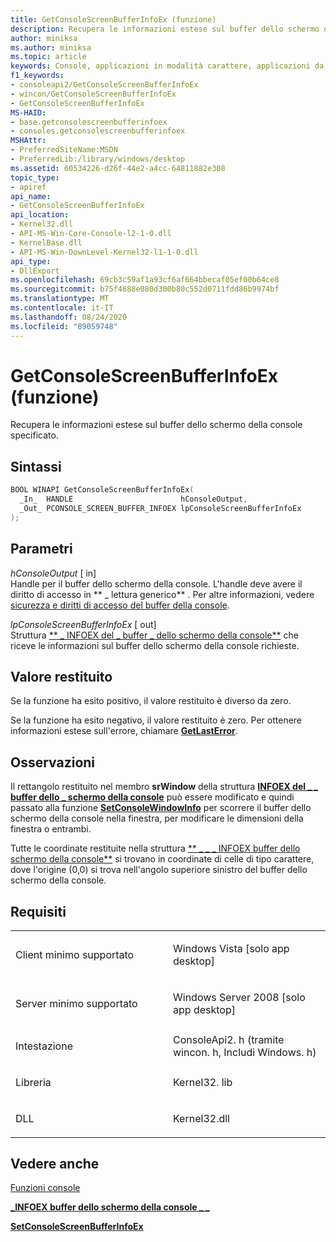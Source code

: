 ```yaml
---
title: GetConsoleScreenBufferInfoEx (funzione)
description: Recupera le informazioni estese sul buffer dello schermo della console specificato.
author: miniksa
ms.author: miniksa
ms.topic: article
keywords: Console, applicazioni in modalità carattere, applicazioni da riga di comando, applicazioni Terminal, API console
f1_keywords:
- consoleapi2/GetConsoleScreenBufferInfoEx
- wincon/GetConsoleScreenBufferInfoEx
- GetConsoleScreenBufferInfoEx
MS-HAID:
- base.getconsolescreenbufferinfoex
- consoles.getconsolescreenbufferinfoex
MSHAttr:
- PreferredSiteName:MSDN
- PreferredLib:/library/windows/desktop
ms.assetid: 60534226-d26f-44e2-a4cc-64811882e308
topic_type:
- apiref
api_name:
- GetConsoleScreenBufferInfoEx
api_location:
- Kernel32.dll
- API-MS-Win-Core-Console-l2-1-0.dll
- KernelBase.dll
- API-MS-Win-DownLevel-Kernel32-l1-1-0.dll
api_type:
- DllExport
ms.openlocfilehash: 69cb3c59af1a93cf6af664bbecaf05ef00b64ce8
ms.sourcegitcommit: b75f4688e080d300b80c552d0711fdd86b9974bf
ms.translationtype: MT
ms.contentlocale: it-IT
ms.lasthandoff: 08/24/2020
ms.locfileid: "89059748"
---
```

# <a name="getconsolescreenbufferinfoex-function"></a>GetConsoleScreenBufferInfoEx (funzione)


Recupera le informazioni estese sul buffer dello schermo della console specificato.

<a name="syntax"></a>Sintassi
------

```C
BOOL WINAPI GetConsoleScreenBufferInfoEx(
  _In_  HANDLE                        hConsoleOutput,
  _Out_ PCONSOLE_SCREEN_BUFFER_INFOEX lpConsoleScreenBufferInfoEx
);
```

<a name="parameters"></a>Parametri
----------

*hConsoleOutput* \[ in\]  
Handle per il buffer dello schermo della console. L'handle deve avere il diritto di accesso in ** \_ lettura generico** . Per altre informazioni, vedere [sicurezza e diritti di accesso del buffer della console](console-buffer-security-and-access-rights.md).

*lpConsoleScreenBufferInfoEx* \[ out\]  
Struttura [** \_ INFOEX del \_ buffer \_ dello schermo della console**](console-screen-buffer-infoex.md) che riceve le informazioni sul buffer dello schermo della console richieste.

<a name="return-value"></a>Valore restituito
------------

Se la funzione ha esito positivo, il valore restituito è diverso da zero.

Se la funzione ha esito negativo, il valore restituito è zero. Per ottenere informazioni estese sull'errore, chiamare [**GetLastError**](https://msdn.microsoft.com/library/windows/desktop/ms679360).

<a name="remarks"></a>Osservazioni
-------

Il rettangolo restituito nel membro **srWindow** della struttura [**INFOEX del \_ \_ buffer dello \_ schermo della console**](console-screen-buffer-infoex.md) può essere modificato e quindi passato alla funzione [**SetConsoleWindowInfo**](setconsolewindowinfo.md) per scorrere il buffer dello schermo della console nella finestra, per modificare le dimensioni della finestra o entrambi.

Tutte le coordinate restituite nella struttura [** \_ \_ \_ INFOEX buffer dello schermo della console**](console-screen-buffer-infoex.md) si trovano in coordinate di celle di tipo carattere, dove l'origine (0,0) si trova nell'angolo superiore sinistro del buffer dello schermo della console.

<a name="requirements"></a>Requisiti
------------

<table>
<colgroup>
<col width="50%" />
<col width="50%" />
</colgroup>
<tbody>
<tr class="odd">
<td><p>Client minimo supportato</p></td>
<td><p>Windows Vista [solo app desktop]</p></td>
</tr>
<tr class="even">
<td><p>Server minimo supportato</p></td>
<td><p>Windows Server 2008 [solo app desktop]</p></td>
</tr>
<tr class="odd">
<td><p>Intestazione</p></td>
<td>ConsoleApi2. h (tramite wincon. h, Includi Windows. h)</td>
</tr>
<tr class="even">
<td><p>Libreria</p></td>
<td>Kernel32. lib</td>
</tr>
<tr class="odd">
<td><p>DLL</p></td>
<td>Kernel32.dll</td>
</tr>
<tr class="even">
</tr>
<tr class="odd">
</tr>
<tr class="even">
</tr>
</tbody>
</table>

## <a name="span-idsee_alsospansee-also"></a><span id="see_also"></span>Vedere anche


[Funzioni console](console-functions.md)

[**\_INFOEX buffer dello schermo della console \_ \_**](console-screen-buffer-infoex.md)

[**SetConsoleScreenBufferInfoEx**](setconsolescreenbufferinfoex.md)

 

 




